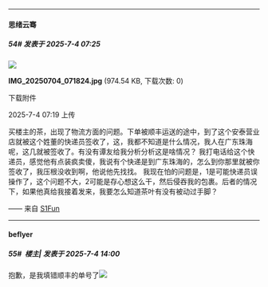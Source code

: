 ﻿
*****

####  思绪云骞  
##### 54#       发表于 2025-7-4 07:25

<img src="https://img.stage1st.com/forum/202507/04/071908zn8z1d3kzqmnjcao.jpg" referrerpolicy="no-referrer">

<strong>IMG_20250704_071824.jpg</strong> (974.54 KB, 下载次数: 0)

下载附件

2025-7-4 07:19 上传

买楼主的茶，出现了物流方面的问题。下单被顺丰运送的途中，到了这个安泰营业店就被这个姓董的快递员签收了，这，我都不知道是什么情况，我人在广东珠海呢，这几就被签收了。有没有谭友给我分析分析这是啥情况？
我打电话给这个快递员，感觉他有点装疯卖傻，我说有个快递是到广东珠海的，怎么到你那里就被你签收了，我压根没收到啊，他说他先找找。
我现在怕的问题是，1是可能快递员误操作了，这个问题不大，2可能是存心想这么干，然后侵吞我的包裹。后者的情况下，如果他真给我接着发来，我要怎么知道茶叶有没有被动过手脚？

—— 来自 [S1Fun](https://s1fun.koalcat.com)


*****

####  beflyer  
##### 55#         楼主| 发表于 2025-7-4 14:00

抱歉，是我填错顺丰的单号了<img src="https://static.stage1st.com/image/smiley/face2017/118.png" referrerpolicy="no-referrer">

